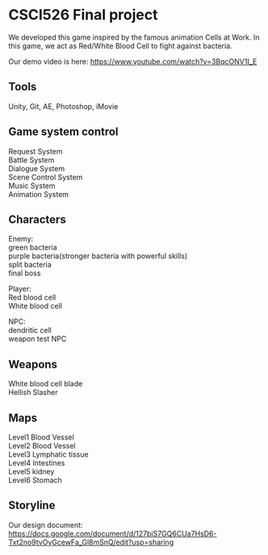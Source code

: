# CSCI526 Final project
We developed this game inspired by the famous animation Cells at Work. 
In this game, we act as Red/White Blood Cell to fight against bacteria.

Our demo video is here: https://www.youtube.com/watch?v=3BqcONV1I_E

## Tools
Unity, Git, AE, Photoshop, iMovie<br />

## Game system control
Request System<br />
Battle System<br />
Dialogue System<br />
Scene Control System<br />
Music System<br />
Animation System

## Characters
Enemy:<br />
green bacteria<br />
purple bacteria(stronger bacteria with powerful skills)<br />
split bacteria<br />
final boss<br />

Player:<br />
Red blood cell<br />
White blood cell<br />

NPC:<br />
dendritic cell<br />
weapon test NPC<br />

## Weapons
White blood cell blade<br />
Hellish Slasher<br />

## Maps
Level1 Blood Vessel<br />
Level2 Blood Vessel<br />
Level3 Lymphatic tissue<br />
Level4 Intestines<br />
Level5 kidney<br />
Level6 Stomach<br />

## Storyline

Our design document: https://docs.google.com/document/d/127biS7GQ6CUa7HsD6-Txt2no9tvOyGcewFa_Gl8mSnQ/edit?usp=sharing



